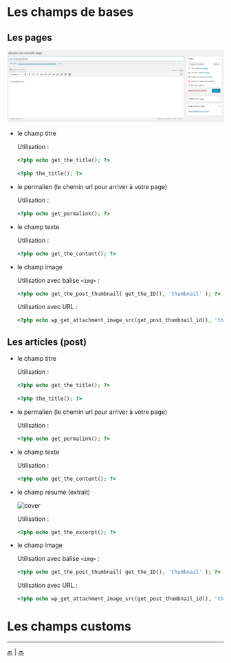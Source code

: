 # Les champs de bases

## Les pages

![cover](../images/fields-1.png)

- le champ titre

    Utilisation : 
    
    ````php
    <?php echo get_the_title(); ?>
    ````  
      
    ````php
    <?php the_title(); ?>
    ````
    
- le permalien (le chemin url pour arriver à votre page)

  Utilisation :
  
  ````php
  <?php echo get_permalink(); ?>


- le champ texte

  Utilisation :
  
  ````php
  <?php echo get_the_content(); ?>


- le champ image

  Utilisation avec balise ``<img>`` :
  
  ````php
  <?php echo get_the_post_thumbnail( get_the_ID(), 'thumbnail' ); ?>
  ````
  
  Utilisation avec URL :
  
  ````php
  <?php echo wp_get_attachment_image_src(get_post_thumbnail_id(), 'thumbnail', true)[0]; ?>
  ````
    

## Les articles (post)

- le champ titre

    Utilisation : 
    
    ````php
    <?php echo get_the_title(); ?>
    ````  
      
    ````php
    <?php the_title(); ?>
    ````
    
- le permalien (le chemin url pour arriver à votre page)

  Utilisation :
  
  ````php
  <?php echo get_permalink(); ?>


- le champ texte

  Utilisation :
  
  ````php
  <?php echo get_the_content(); ?>


- le champ résumé (extrait)

  ![cover](../videos/post-extrait.gif)

  Utilisation :
  
  ````php
  <?php echo get_the_excerpt(); ?>


- le champ image

  Utilisation avec balise ``<img>`` :
  
  ````php
  <?php echo get_the_post_thumbnail( get_the_ID(), 'thumbnail' ); ?>
  ````
  
  Utilisation avec URL :
  
  ````php
  <?php echo wp_get_attachment_image_src(get_post_thumbnail_id(), 'thumbnail', true)[0]; ?>
  ````



# Les champs customs




---

[:back:](analyse-template.md) | [:soon:](template-custom.md)


